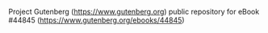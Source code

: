 Project Gutenberg (https://www.gutenberg.org) public repository for eBook #44845 (https://www.gutenberg.org/ebooks/44845)
